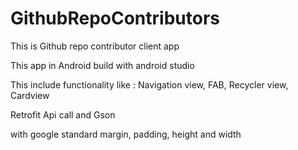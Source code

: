 # GithubRepoContributors

This is Github repo contributor client app

This app in Android build with android studio

This include functionality like : Navigation view, FAB, Recycler view, Cardview

Retrofit Api call and Gson

with google standard margin, padding, height and width


